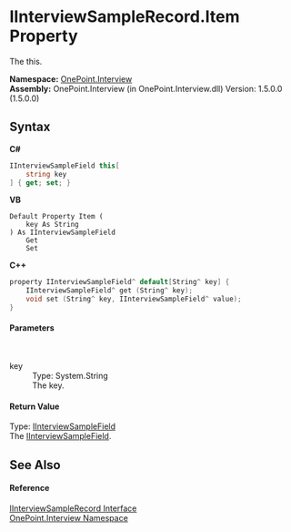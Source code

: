 # IInterviewSampleRecord.Item Property 
 

The this.

**Namespace:**&nbsp;<a href="N_OnePoint_Interview">OnePoint.Interview</a><br />**Assembly:**&nbsp;OnePoint.Interview (in OnePoint.Interview.dll) Version: 1.5.0.0 (1.5.0.0)

## Syntax

**C#**<br />
``` C#
IInterviewSampleField this[
	string key
] { get; set; }
```

**VB**<br />
``` VB
Default Property Item ( 
	key As String
) As IInterviewSampleField
	Get
	Set
```

**C++**<br />
``` C++
property IInterviewSampleField^ default[String^ key] {
	IInterviewSampleField^ get (String^ key);
	void set (String^ key, IInterviewSampleField^ value);
}
```


#### Parameters
&nbsp;<dl><dt>key</dt><dd>Type: System.String<br />The key.</dd></dl>

#### Return Value
Type: <a href="T_OnePoint_Interview_IInterviewSampleField">IInterviewSampleField</a><br />The <a href="T_OnePoint_Interview_IInterviewSampleField">IInterviewSampleField</a>.

## See Also


#### Reference
<a href="T_OnePoint_Interview_IInterviewSampleRecord">IInterviewSampleRecord Interface</a><br /><a href="N_OnePoint_Interview">OnePoint.Interview Namespace</a><br />